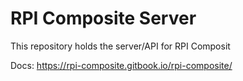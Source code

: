 # RPI Composite Server
This repository holds the server/API for RPI Composit

Docs: https://rpi-composite.gitbook.io/rpi-composite/
